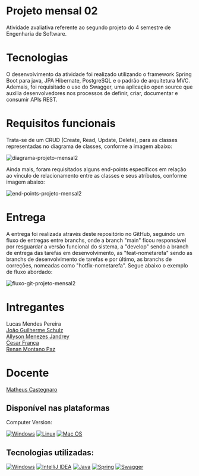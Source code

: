 # Projeto mensal 02

Atividade avaliativa referente ao segundo projeto do 4 semestre de Engenharia de Software. 

# Tecnologias

O desenvolvimento da atividade foi realizado utilizando o framework Spring Boot para java, JPA Hibernate, PostgreSQL e o padrão de arquitetura MVC. Ademais, foi requisitado o uso do Swagger, uma aplicação open source que auxilia desenvolvedores nos processos de definir, criar, documentar e consumir APIs REST.

# Requisitos funcionais

Trata-se de um CRUD (Create, Read, Update, Delete), para as classes representadas no diagrama de classes, conforme a imagem abaixo:

![diagrama-projeto-mensal2](https://raw.githubusercontent.com/gist/Lucaslmp77/650338e1cdb9a4c4d180d2cacf469809/raw/439f20d8cc2abdd5060e518fe71a21e8e8a37fa7/diagramaClasses.svg)

Ainda mais, foram requisitados alguns end-points específicos em relação ao vínculo de relacionamento entre as classes e seus atríbutos, conforme imagem abaixo:

![end-points-projeto-mensal2](https://raw.githubusercontent.com/gist/Lucaslmp77/c3bbe1c3d4f9e786033528644eed260c/raw/eb511e32dd128aa9f0613a2554d7e7d0dfd3ec76/endPoints.svg)

# Entrega

A entrega foi realizada através deste repositório no GitHub, seguindo um fluxo de entregas entre branchs, onde a branch "main" ficou responsável por resguardar a versão funcional do sistema, a "develop" sendo a branch de entrega das tarefas em desenvolvimento, as "feat-nometarefa" sendo as branchs de desenvolvimento de tarefas e por último, as branchs de correções, nomeadas como "hotfix-nometarefa". Segue abaixo o exemplo de fluxo abordado:

![fluxo-git-projeto-mensal2](https://raw.githubusercontent.com/gist/Lucaslmp77/22596b1461e8ad468bed4c7cec3a609c/raw/d03745a578d0bd305b172d9accdc1b165ea0fe5b/fluxoGit.svg)

# Intregantes

Lucas Mendes Pereira 
<br>
[João Guilherme Schulz](https://github.com/JoaoSchulz)
<br>
[Allyson Menezes Jandrey](https://github.com/allyjandrey)
<br>
[Cesar França](https://github.com/Cesardf1)
<br>
[Renan Montano Paz](https://github.com/renanmontanopaz)

# Docente

[Matheus Castegnaro](https://github.com/MCastegnaro)

## Disponível nas plataformas

Computer Version:

[![Windows](https://img.shields.io/badge/Windows-0078D6?style=for-the-badge&logo=windows&logoColor=white)](https://github.com/seu-usuario/seu-repositorio/releases)
[![Linux](https://img.shields.io/badge/Linux-FF6600?style=for-the-badge&logo=linux&logoColor=white)](https://github.com/seu-usuario/seu-repositorio/releases)
[![Mac OS](https://img.shields.io/badge/mac%20os-000000?style=for-the-badge&logo=macos&logoColor=F0F0F0)](https://github.com/seu-usuario/seu-repositorio/releases)


## Tecnologias utilizadas:
[![Windows](https://img.shields.io/badge/Windows-0078D6?style=for-the-badge&logo=windows&logoColor=white)](https://www.microsoft.com/pt-br/windows/get-windows-10)
[![IntelliJ IDEA](https://img.shields.io/badge/IntelliJIDEA-000000.svg?style=for-the-badge&logo=intellij-idea&logoColor=white)](https://www.jetbrains.com/pt-br/idea/)
[![Java](https://img.shields.io/badge/java-%23ED8B00.svg?style=for-the-badge&logo=openjdk&logoColor=white)](https://www.java.com/pt-BR/)
[![Spring](https://img.shields.io/badge/spring-%236DB33F.svg?style=for-the-badge&logo=spring&logoColor=white)](https://spring.io)
[![Swagger](https://img.shields.io/badge/-Swagger-%23Clojure?style=for-the-badge&logo=swagger&logoColor=white)](https://swagger.io)
